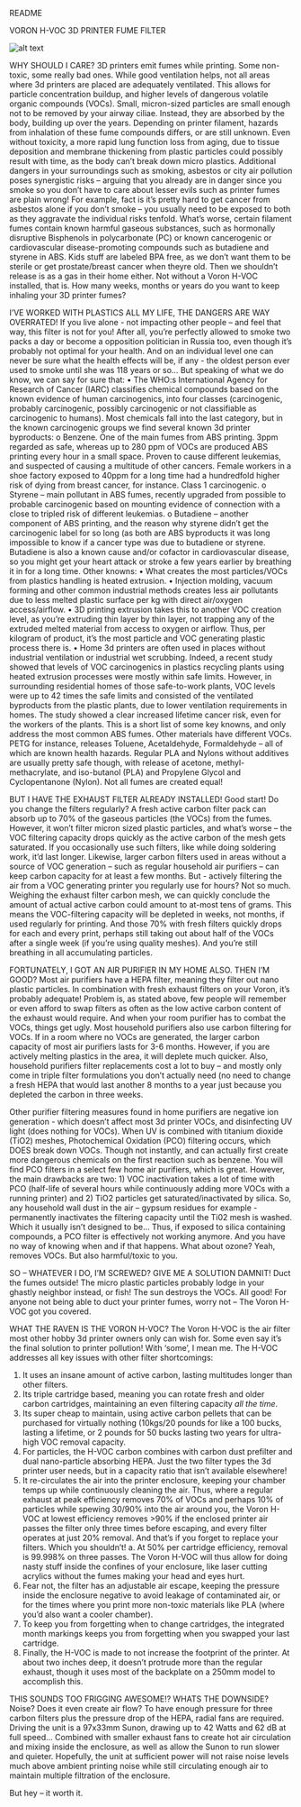 README  

VORON H-VOC 3D PRINTER FUME FILTER

![alt text](https://github.com/0ndsk4/VoronUsers/edit/0ndsk4/printer_mods/0ndsk4/H-VOC_Air_Filter/assembly65.png?raw=true)

WHY SHOULD I CARE?
3D printers emit fumes while printing. Some non-toxic, some really bad ones. While good ventilation helps, not all areas where 3d printers are placed are adequately ventilated. This allows for particle concentration buildup, and higher levels of dangerous volatile organic compounds (VOCs). 
Small, micron-sized particles are small enough not to be removed by your airway ciliae. Instead, they are absorbed by the body, building up over the years.
Depending on printer filament, hazards from inhalation of these fume compounds differs, or are still unknown. Even without toxicity, a more rapid lung function loss from aging, due to tissue deposition and membrane thickening from plastic particles could possibly result with time, as the body can’t break down micro plastics. Additional dangers in your surroundings such as smoking, asbestos or city air pollution poses synergistic risks – arguing that you already are in danger since you smoke so you don’t have to care about lesser evils such as printer fumes are plain wrong! For example, fact is it’s pretty hard to get cancer from asbestos alone if you don’t smoke – you usually need to be exposed to both as they aggravate the individual risks tenfold.
What’s worse, certain filament fumes contain known harmful gaseous substances, such as hormonally disruptive Bisphenols in polycarbonate (PC) or known cancerogenic or cardiovascular disease-promoting compounds such as butadiene and styrene in ABS. Kids stuff are labeled BPA free, as we don’t want them to be sterile or get prostate/breast cancer when theyre old. Then we shouldn’t release is as a gas in their home either. Not without a Voron H-VOC installed, that is.
How many weeks, months or years do you want to keep inhaling your 3D printer fumes?

I’VE WORKED WITH PLASTICS ALL MY LIFE, THE DANGERS ARE WAY OVERRATED!
If you live alone - not impacting other people – and feel that way, this filter is not for you! 
After all, you’re perfectly allowed to smoke two packs a day or become a opposition politician in Russia too, even though it’s probably not optimal for your health. And on an individual level one can never be sure what the health effects will be, if any - the oldest person ever used to smoke until she was 118 years or so…
But speaking of what we do know, we can say for sure that:
•	The WHO:s International Agency for Research of Cancer (IARC) classifies chemical compounds based on the known evidence of human carcinogenics, into four classes (carcinogenic, probably carcinogenic, possibly carcinogenic or not classifiable as carcinogenic to humans). Most chemicals fall into the last category, but in the known carcinogenic groups we find several known 3d printer byproducts:
o	Benzene. One of the main fumes from ABS printing. 3ppm regarded as safe, whereas up to 280 ppm of VOCs are produced ABS printing every hour in a small space. Proven to cause different leukemias, and suspected of causing a multitude of other cancers. Female workers in a shoe factory exposed to 40ppm for a long time had a hundredfold higher risk of dying from breast cancer, for instance. Class 1 carcinogenic.
o	Styrene – main pollutant in ABS fumes, recently upgraded from possible to probable carcinogenic based on mounting evidence of connection with a close to tripled risk of different leukemias.
o	Butadiene – another component of ABS printing, and the reason why styrene didn’t get the carcinogenic label for so long (as both are ABS byproducts it was long impossible to know if a cancer type was due to butadiene or styrene. Butadiene is also a known cause and/or cofactor in cardiovascular disease, so you might get your heart attack or stroke a few years earlier by breathing it in for a long time.
Other knowns:
•	What creates the most particles/VOCs from plastics handling is heated extrusion. 
•	Injection molding, vacuum forming and other common industrial methods creates less air pollutants due to less melted plastic surface per kg with direct air/oxygen access/airflow. 
•	3D printing extrusion takes this to another VOC creation level, as you’re extruding thin layer by thin layer, not trapping any of the extruded melted material from access to oxygen or airflow. Thus, per kilogram of product, it’s the most particle and VOC generating plastic process there is. 
•	Home 3d printers are often used in places without industrial ventilation or industrial wet scrubbing. Indeed, a recent study showed that levels of VOC carcinogenics in plastics recycling plants using heated extrusion processes were mostly within safe limits. However, in surrounding residential homes of those safe-to-work plants, VOC levels were up to 42 times the safe limits and consisted of the ventilated byproducts from the plastic plants, due to lower ventilation requirements in homes. The study showed a clear increased lifetime cancer risk, even for the workers of the plants.
This is a short list of some key knowns, and only address the most common ABS fumes. Other materials have different VOCs. PETG for instance, releases Toluene, Acetaldehyde, Formaldehyde – all of which are known health hazards. Regular PLA and Nylons without additives are usually pretty safe though, with release of acetone, methyl-methacrylate, and iso-butanol (PLA) and Propylene Glycol and Cyclopentanone (Nylon). Not all fumes are created equal!

BUT I HAVE THE EXHAUST FILTER ALREADY INSTALLED!
Good start! Do you change the filters regularly? A fresh active carbon filter pack can absorb up to 70% of the gaseous particles (the VOCs) from the fumes. However, it won’t filter micron sized plastic particles, and what’s worse – the VOC filtering capacity drops quickly as the active carbon of the mesh gets saturated. If you occasionally use such filters, like while doing soldering work, it’d last longer. Likewise, larger carbon filters used in areas without a source of VOC generation – such as regular household air purifiers – can keep carbon capacity for at least a few months. 
But - actively filtering the air from a VOC generating printer you regularly use for hours? Not so much.
Weighing the exhaust filter carbon mesh, we can quickly conclude the amount of actual active carbon could amount to at-most tens of grams. This means the VOC-filtering capacity will be depleted in weeks, not months, if used regularly for printing. And those 70% with fresh filters quickly drops for each and every print, perhaps still taking out about half of the VOCs after a single week (if you’re using quality meshes). And you’re still breathing in all accumulating particles.

FORTUNATELY, I GOT AN AIR PURIFIER IN MY HOME ALSO. THEN I’M GOOD?
Most air purifiers have a HEPA filter, meaning they filter out nano plastic particles. In combination with fresh exhaust filters on your Voron, it’s probably adequate! Problem is, as stated above, few people will remember or even afford to swap filters as often as the low active carbon content of the exhaust would require. And when your room purifier has to combat the VOCs, things get ugly.
Most household purifiers also use carbon filtering for VOCs. If in a room where no VOCs are generated, the larger carbon capacity of most air purifiers lasts for 3-6 months. However, if you are actively melting plastics in the area, it will deplete much quicker. Also, household purifiers filter replacements cost a lot to buy – and mostly only come in triple filter formulations you don’t actually need (no need to change a fresh HEPA that would last another 8 months to a year just because you depleted the carbon in three weeks.

Other purifier filtering measures found in home purifiers are negative ion generation - which doesn’t affect most 3d printer VOCs, and disinfecting UV light (does nothing for VOCs). 
When UV is combined with titanium dioxide (TiO2) meshes, Photochemical Oxidation (PCO) filtering occurs, which DOES break down VOCs. Though not instantly, and can actually first create more dangerous chemicals on the first reaction such as benzene. You will find PCO filters in a select few home air purifiers, which is great. However, the main drawbacks are two: 1) VOC inactivation takes a lot of time with PCO (half-life of several hours while continuously adding more VOCs with a running printer) and 2) TiO2 particles get saturated/inactivated by silica. So, any household wall dust in the air – gypsum residues for example - permanently inactivates the filtering capacity until the Ti02 mesh is washed. Which it usually isn’t designed to be… Thus, if exposed to silica containing compounds, a PCO filter is effectively not working anymore. And you have no way of knowing when and if that happens.
What about ozone? Yeah, removes VOCs. But also harmful/toxic to you.

SO – WHATEVER I DO, I’M SCREWED? GIVE ME A SOLUTION DAMNIT!
Duct the fumes outside! The micro plastic particles probably lodge in your ghastly neighbor instead, or fish! The sun destroys the VOCs. All good!
For anyone not being able to duct your printer fumes, worry not – The Voron H-VOC got you covered.

WHAT THE RAVEN IS THE VORON H-VOC?
The Voron H-VOC is the air filter most other hobby 3d printer owners only can wish for. Some even say it’s the final solution to printer pollution! With ‘some’, I mean me.
The H-VOC addresses all key issues with other filter shortcomings:
1.	It uses an insane amount of active carbon, lasting multitudes longer than other filters.
2.	Its triple cartridge based, meaning you can rotate fresh and older carbon cartridges, maintaining an even filtering capacity _all the time_.
3.	Its super cheap to maintain, using active carbon pellets that can be purchased for virtually nothing (10kgs/20 pounds for like a 100 bucks, lasting a lifetime, or 2 pounds for 50 bucks lasting two years for ultra-high VOC removal capacity.
4.	For particles, the H-VOC carbon combines with carbon dust prefilter and dual nano-particle absorbing HEPA. Just the two filter types the 3d printer user needs, but in a capacity ratio that isn’t available elsewhere!
5.	It re-circulates the air into the printer enclosure, keeping your chamber temps up while continuously cleaning the air. Thus, where a regular exhaust at peak efficiency removes 70% of VOCs and perhaps 10% of particles while spewing 30/90% into the air around you, the Voron H-VOC at lowest efficiency removes >90% if the enclosed printer air passes the filter only three times before escaping, and every filter operates at just 20% removal. And that’s if you forget to replace your filters. Which you shouldn’t! 
a.	At 50% per cartridge efficiency, removal is 99.998% on three passes. The Voron H-VOC will thus allow for doing nasty stuff inside the confines of your enclosure, like laser cutting acrylics without the fumes making your head and eyes hurt.
6.	Fear not, the filter has an adjustable air escape, keeping the pressure inside the enclosure negative to avoid leakage of contaminated air, or for the times where you print more non-toxic materials like PLA (where you’d also want a cooler chamber).
7.	To keep you from forgetting when to change cartridges, the integrated month markings keeps you from forgetting when you swapped your last cartridge.
8.	Finally, the H-VOC is made to not increase the footprint of the printer. At about two inches deep, it doesn’t protrude more than the regular exhaust, though it uses most of the backplate on a 250mm model to accomplish this.

THIS SOUNDS TOO FRIGGING AWESOME!? WHATS THE DOWNSIDE?
Noise? Does it even create air flow? To have enough pressure for three carbon filters plus the pressure drop of the HEPA, radial fans are required. Driving the unit is a 97x33mm Sunon, drawing up to 42 Watts and 62 dB at full speed… Combined with smaller exhaust fans to create hot air circulation and mixing inside the enclosure, as well as allow the Sunon to run slower and quieter. 
Hopefully, the unit at sufficient power will not raise noise levels much above ambient printing noise while still circulating enough air to maintain multiple filtration of the enclosure.

But hey – it worth it.
